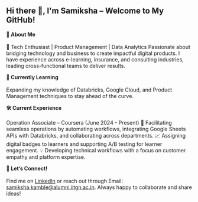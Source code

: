 ## Hi there 👋, I'm Samiksha – Welcome to My GitHub!

<!--
**samikshakamble1309/samikshakamble1309** is a ✨ _special_ ✨ repository because its `README.md` (this file) appears on your GitHub profile.

Here are some ideas to get you started:

- 🔭 I’m currently working on ...
- 🌱 I’m currently learning ...
- 👯 I’m looking to collaborate on ...
- 🤔 I’m looking for help with ...
- 💬 Ask me about ...
- 📫 How to reach me: ...
- 😄 Pronouns: ...
- ⚡ Fun fact: ...
-->

**🎯 About Me**<br>  
🌟 Tech Enthusiast | Product Management | Data Analytics
Passionate about bridging technology and business to create impactful digital products. I have experience across e-learning, insurance, and consulting industries, leading cross-functional teams to deliver results.

**🌱 Currently Learning**<br>  
Expanding my knowledge of Databricks, Google Cloud, and Product Management techniques to stay ahead of the curve.

**🛠️ Current Experience**<br>   
Operation Associate – Coursera (June 2024 - Present)
🚀 Facilitating seamless operations by automating workflows, integrating Google Sheets APIs with Databricks, and collaborating across departments.
📈 Assigning digital badges to learners and supporting A/B testing for learner engagement.
💡 Developing technical workflows with a focus on customer empathy and platform expertise.

**🤝 Let’s Connect!**<br>  
Find me on [LinkedIn](https://www.linkedin.com/in/samiksha-kamble/) or reach out through Email: samiksha.kamble@alumni.iitgn.ac.in. Always happy to collaborate and share ideas!
